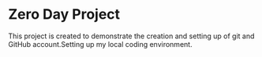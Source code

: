 # Zero Day Project
This project is created to demonstrate the creation and setting up of git and GitHub account.Setting up my local coding environment.
